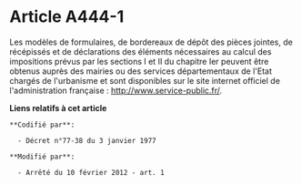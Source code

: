 # Article A444-1

Les modèles de formulaires, de bordereaux de dépôt des pièces jointes, de récépissés et de déclarations des éléments
nécessaires au calcul des impositions prévus par les sections I et II du chapitre Ier peuvent être obtenus auprès des mairies
ou des services départementaux de l'Etat chargés de l'urbanisme et sont disponibles sur le site internet officiel de
l'administration française :  http://www.service-public.fr/.

**Liens relatifs à cet article**

	**Codifié par**:

	  - Décret n°77-38 du 3 janvier 1977

	**Modifié par**:

	  - Arrêté du 10 février 2012 - art. 1
